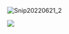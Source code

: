 ![Snip20220621_2](https://cdn.jsdelivr.net/gh/wfppfw/blogImage@main/img/Snip20220621_2.png)

![](https://raw.githubusercontent.com/gh/wfppfw/blogImage@main/img/Snip20210626_1.png)